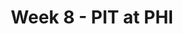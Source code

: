 ---
layout: game
title: Week 8 - PIT at PHI
season: 2022
game_id: 2022_08_PIT_PHI
away_team: PIT
home_team: PHI
---